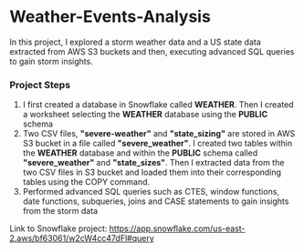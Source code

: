# Weather-Events-Analysis

In this project, I explored a storm weather data and a US state data extracted from AWS S3 buckets and then, executing advanced SQL queries to gain storm insights.

### Project Steps
1. I first created a database in Snowflake called **WEATHER**. Then I created a worksheet selecting the **WEATHER** database using the **PUBLIC** schema
2. Two CSV files, **"severe-weather"** and **"state_sizing"** are stored in AWS S3 bucket in a file called **"severe_weather"**. I created two tables within the **WEATHER** database and within the **PUBLIC** schema called **"severe_weather"** and **"state_sizes"**. Then I extracted data from the two CSV files in S3 bucket and loaded them into their corresponding tables using the COPY command. 
3. Performed advanced SQL queries such as CTES, window functions, date functions, subqueries, joins and CASE statements to gain insights from the storm data

Link to Snowflake project: https://app.snowflake.com/us-east-2.aws/bf63061/w2cW4cc47dFl#query
